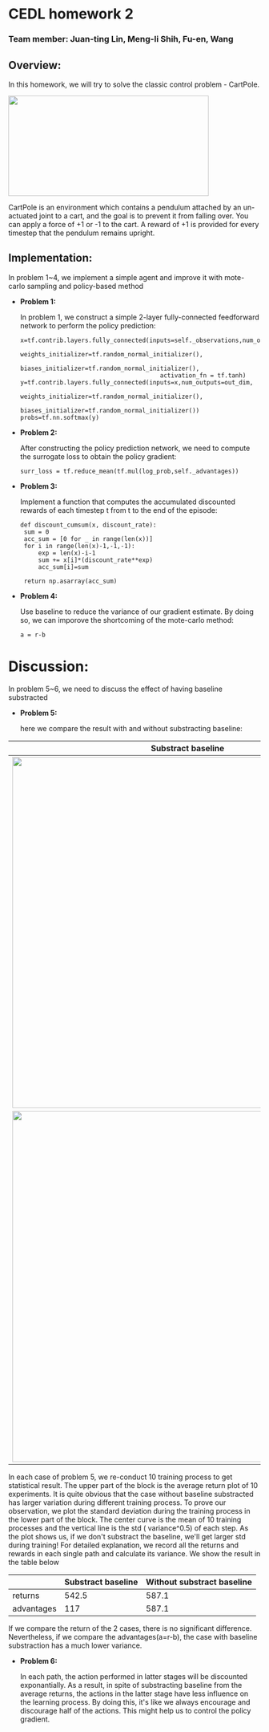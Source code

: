 # CEDL homework 2
### Team member: Juan-ting Lin, Meng-li Shih, Fu-en, Wang

## Overview:

 In this homework, we will try to solve the classic control problem - CartPole.
 
 <img src="https://cloud.githubusercontent.com/assets/7057863/19025154/dd94466c-8946-11e6-977f-2db4ce478cf3.gif" width="400" height="200" />
 
 CartPole is an environment which contains a pendulum attached by an un-actuated joint to a cart, and the goal is to prevent it from falling over. You can apply a force of +1 or -1 to the cart. A reward of +1 is provided for every timestep that the pendulum remains upright.
 
## Implementation:

 In problem 1~4, we implement a simple agent and improve it with mote-carlo sampling and policy-based method
 * **Problem 1:**
 
   In problem 1, we construct a simple 2-layer fully-connected feedforward network to perform the policy prediction:
   
   ```
   x=tf.contrib.layers.fully_connected(inputs=self._observations,num_outputs=hidden_dim,
                                          weights_initializer=tf.random_normal_initializer(),
                                          biases_initializer=tf.random_normal_initializer(),
                                          activation_fn = tf.tanh)
   y=tf.contrib.layers.fully_connected(inputs=x,num_outputs=out_dim,
                                          weights_initializer=tf.random_normal_initializer(),
                                          biases_initializer=tf.random_normal_initializer())
   probs=tf.nn.softmax(y)
   ```
   
 * **Problem 2:**
 
   After constructing the policy prediction network, we need to compute the surrogate loss to obtain the policy gradient:
   
   ```
   surr_loss = tf.reduce_mean(tf.mul(log_prob,self._advantages))
   ```
   
 * **Problem 3:**
  
   Implement a function that computes the accumulated discounted rewards of each timestep t from t to the end of the episode:
   
   ```
   def discount_cumsum(x, discount_rate):
    sum = 0
    acc_sum = [0 for _ in range(len(x))]
    for i in range(len(x)-1,-1,-1):
        exp = len(x)-i-1
        sum += x[i]*(discount_rate**exp)
        acc_sum[i]=sum

    return np.asarray(acc_sum)
   ```
 * **Problem 4:**
 
   Use baseline to reduce the variance of our gradient estimate. By doing so, we can imporove the shortcoming of the mote-carlo method:
   
   ```
   a = r-b
   ```
   
# Discussion:

  In problem 5~6, we need to discuss the effect of having baseline substracted
  
* **Problem 5:**
    
    here we compare the result with and without substracting baseline:
    
|Substract baseline|Without substracting baseline|
|---|---|
|<img src="https://github.com/brade31919/homework2/blob/master/pic/with_baseline_10.png" width="700"> |<img src="https://github.com/brade31919/homework2/blob/master/pic/without_baseline_10.png" width="700"> |
|<img src="https://github.com/brade31919/homework2/blob/master/pic/with_baseline_std.png" width="700"> |<img src="https://github.com/brade31919/homework2/blob/master/pic/without_baseline_std.png" width="700">|

   In each case of problem 5, we re-conduct 10 training process to get statistical result. The upper part of the block is the average return plot of 10 experiments. It is quite obvious that the case without baseline substracted has larger variation during different training process. To prove our observation, we plot the standard deviation during the training process in the lower part of the block. The center curve is the mean of 10 training processes and the vertical line is the std ( variance^0.5) of each step. As the plot shows us, if we don't substract the baseline, we'll get larger std during training!
    For detailed explanation, we record all the returns and rewards in each single path and calculate its variance. We show the result in the table below
   
| |Substract baseline|Without substract baseline|
|---|---|---|
|returns|542.5|587.1|
|advantages|117|587.1|

   
   If we compare the return of the 2 cases, there is no significant difference. Nevertheless, if we compare the advantages(a=r-b), the case with baseline substraction has a much lower variance.

* **Problem 6:**
  
    In each path, the action performed in latter stages will be discounted exponantially. As a result, in spite of substracting baseline from the average returns, the actions in the latter stage have less influence on the learning process. By doing this, it's like we always encourage and discourage half of the actions. This might help us to control the policy gradient. 

